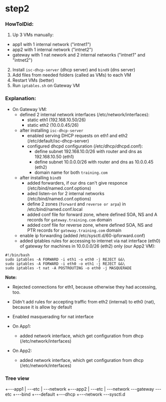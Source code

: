# step2
### HowToIDid:
1. Up 3 VMs manually:
  - app1 with 1 internal network ("intnet1")
  - app2 with 1 internal network ("intnet2")
  - gateway with 1 nat nework and 2 internal networks ("intnet1" and "intnet2")
2. Install `isc-dhcp-server` (dhcp server) and `bind9` (dns server)
3. Add files from needed folders (called as VMs) to each VM
4. Restart VMs (better)
5. Run `iptables.sh` on Gateway VM

### Explanation:
 - On Gateway VM:
   - defined 2 internal network interfaces (/etc/network/interfaces):
     - static eth1 (192.168.10.50/26)
     - static eth2 (10.0.0.45/26)
   - after installing `isc-dhcp-server`
     - enabled serving DHCP requests on eth1 and eth2 (/etc/default/isc-dhcp-server)
     - configured dhcpd configuration (/etc/dhcp/dhcpd.conf):
       - define subnet 192.168.10.0/26 with router and dns as 192.168.10.50 (eth1)
       - define subnet 10.0.0.0/26 with router and dns as 10.0.0.45 (eth2)
       - domain name for both `training.com`
   - after installing `bind9`
     - added forwarders, if our dns can't give responce (/etc/bind/named.conf.options)
     - aded listen-on for 2 internal networks (/etc/bind/named.conf.options)
     - define 2 zones (`forward` and `reverse or arpa`) in /etc/bind/named.conf.local
     - added conf file for forward zone, where defined SOA, NS and A records for `gateway.training.com` domain
     - added conf file for reverse zone, where defined SOA, NS and PTR records for `gateway.training.com` domain
   - enable ip forwarding (added /etc/sysctl.d/60-ipforward.conf)
   - added iptables rules for accessing to internet via nat interface (eth0) of gateway for machines in 10.0.0.0/26 (eth2) only (our App2 VM):
```
#!/bin/bash
sudo iptables -A FORWARD -i eth1 -o eth0 -j REJECT &&\
sudo iptables -A FORWARD -i eth0 -o eth1 -j REJECT &&\
sudo iptables -t nat -A POSTROUTING -o eth0 -j MASQUERADE
```
**Note:** 
 - Rejected connections for eth1, because otherwise they had accessing, too. 
 - Didn't add rules for accepting traffic from eth2 (internal) to eth0 (nat), because it is allow by default
 - Enabled masquerading for nat interface

 - On App1:
   - added network interface, which get configuration from dhcp (/etc/network/interfaces)
 - On App2:
   - added network interface, which get configuration from dhcp (/etc/network/interfaces)

### Tree view
+---app1
|   \---etc
|       \---network
+---app2
|   \---etc
|       \---network
\---gateway
    \---etc
        +---bind
        +---default
        +---dhcp
        +---network
        \---sysctl.d
